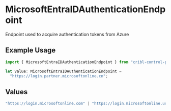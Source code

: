 # MicrosoftEntraIDAuthenticationEndpoint

Endpoint used to acquire authentication tokens from Azure

## Example Usage

```typescript
import { MicrosoftEntraIDAuthenticationEndpoint } from "cribl-control-plane/models/operations";

let value: MicrosoftEntraIDAuthenticationEndpoint =
  "https://login.partner.microsoftonline.cn";
```

## Values

```typescript
"https://login.microsoftonline.com" | "https://login.microsoftonline.us" | "https://login.partner.microsoftonline.cn"
```